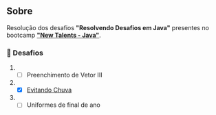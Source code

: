 ## Sobre

Resolução dos desafios **"Resolvendo Desafios em Java"** presentes no bootcamp **["New Talents - Java"](../../../)**.

### 🧠 Desafios

1. - [ ] Preenchimento de Vetor III
2. - [x] [Evitando Chuva](evitando-chuva/src/)
3. - [ ] Uniformes de final de ano